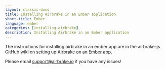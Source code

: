 ```yaml
---
layout: classic-docs
title: Installing Airbrake in an Ember application
short-title: Ember
language: ember
categories: [installing-airbrake]
description: Installing Airbrake in an Ember application
---
```


The instructions for installing airbrake in an ember app are in the airbrake-js
GitHub wiki on [setting up Airbrake on an Ember
app](https://github.com/airbrake/airbrake-js/wiki/Setting-up-Airbrake-on-an-Ember-application).

Please email support@airbrake.io if you have any issues!
